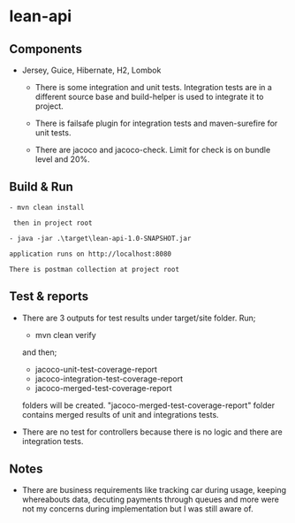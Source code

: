# lean-api

## Components
    
- Jersey, Guice, Hibernate, H2, Lombok
    
  - There is some integration and unit tests. Integration tests are in a different source base and build-helper is used
    to integrate it to project.
    
  - There is failsafe plugin for integration tests and maven-surefire for unit tests. 
    
  - There are jacoco and jacoco-check. Limit for check is on bundle level and 20%.
    
    
## Build & Run

    - mvn clean install
    
     then in project root
     
    - java -jar .\target\lean-api-1.0-SNAPSHOT.jar
    
    application runs on http://localhost:8080
    
    There is postman collection at project root
    
## Test & reports

- There are 3 outputs for test results under target/site folder. Run;
    
    - mvn clean verify
    
    and then;
    
    - jacoco-unit-test-coverage-report
    - jacoco-integration-test-coverage-report
    - jacoco-merged-test-coverage-report
    
    folders will be created. "jacoco-merged-test-coverage-report" folder contains merged results of unit and 
    integrations tests.
    
- There are no test for controllers because there is no logic and there are integration tests.

## Notes

- There are business requirements like tracking car during usage, keeping whereabouts data, decuting payments through queues and more were not
my concerns during implementation but I was still aware of.

